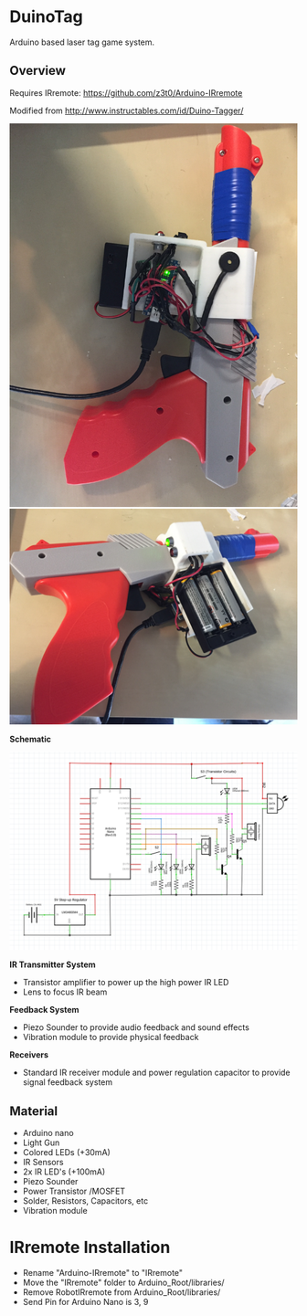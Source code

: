 # DuinoTag
Arduino based laser tag game system.
## Overview
Requires IRremote: https://github.com/z3t0/Arduino-IRremote

Modified from http://www.instructables.com/id/Duino-Tagger/

<img src="/pic/IMG_0145.JPG" alt="pic" width="600">
<img src="/pic/IMG_0146.JPG" alt="pic" width="600">

**Schematic**

<img src="/pic/Schematic.png" alt="pic" width="600">

**IR Transmitter System**
- Transistor amplifier to power up the high power IR LED
- Lens to focus IR beam

**Feedback System**
- Piezo Sounder to provide audio feedback and sound effects
- Vibration module to provide physical feedback

**Receivers**
- Standard IR receiver module and power regulation capacitor to provide signal feedback system

## Material
- Arduino nano
- Light Gun
- Colored LEDs (+30mA)
- IR Sensors
- 2x IR LED's (+100mA)
- Piezo Sounder
- Power Transistor /MOSFET
- Solder, Resistors, Capacitors, etc
- Vibration module

# IRremote Installation
- Rename "Arduino-IRremote" to "IRremote"
- Move the "IRremote" folder to Arduino_Root/libraries/
- Remove RobotIRremote from Arduino_Root/libraries/
- Send Pin for Arduino Nano is 3, 9
